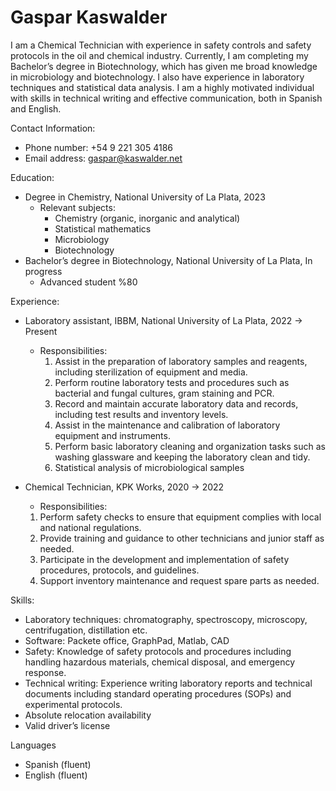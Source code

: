 # Gaspar Kaswalder

I am a Chemical Technician with experience in safety controls and safety protocols in the oil and chemical industry. Currently, I am completing my Bachelor’s degree in Biotechnology, which has given me broad knowledge in microbiology and biotechnology. I also have experience in laboratory techniques and statistical data analysis. I am a highly motivated individual with skills in technical writing and effective communication, both in Spanish and English.

Contact Information:

-   Phone number: +54 9 221 305 4186
-   Email address: [gaspar@kaswalder.net](mailto:gaspar@kaswalder.net)

Education:

-   Degree in Chemistry, National University of La Plata, 2023
    -   Relevant subjects:
        -   Chemistry (organic, inorganic and analytical)
        -   Statistical mathematics
        -   Microbiology
        -   Biotechnology
-   Bachelor’s degree in Biotechnology, National University of La Plata, In progress
    -   Advanced student %80

Experience:

-   Laboratory assistant, IBBM, National University of La Plata, 2022 → Present
    
    -   Responsibilities:
        1.  Assist in the preparation of laboratory samples and reagents, including sterilization of equipment and media.
        2.  Perform routine laboratory tests and procedures such as bacterial and fungal cultures, gram staining and PCR.
        3.  Record and maintain accurate laboratory data and records, including test results and inventory levels.
        4.  Assist in the maintenance and calibration of laboratory equipment and instruments.
        5.  Perform basic laboratory cleaning and organization tasks such as washing glassware and keeping the laboratory clean and tidy.
        6.  Statistical analysis of microbiological samples
-   Chemical Technician, KPK Works, 2020 → 2022
    
    -   Responsibilities:
    
    1.  Perform safety checks to ensure that equipment complies with local and national regulations.
    2.  Provide training and guidance to other technicians and junior staff as needed.
    3.  Participate in the development and implementation of safety procedures, protocols, and guidelines.
    4.  Support inventory maintenance and request spare parts as needed.

Skills:

-   Laboratory techniques: chromatography, spectroscopy, microscopy, centrifugation, distillation etc.
-   Software: Packete office, GraphPad, Matlab, CAD
-   Safety: Knowledge of safety protocols and procedures including handling hazardous materials, chemical disposal, and emergency response.
-   Technical writing: Experience writing laboratory reports and technical documents including standard operating procedures (SOPs) and experimental protocols.
-   Absolute relocation availability
-   Valid driver’s license

Languages

-   Spanish (fluent)
-   English (fluent)

